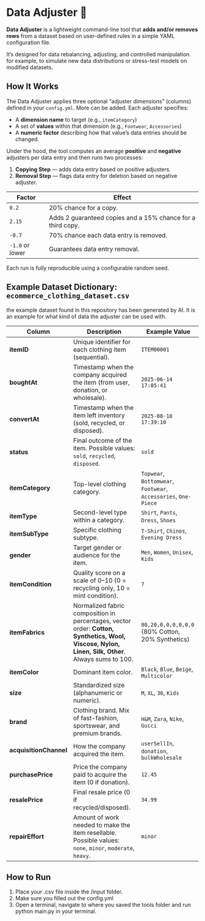 # Data Adjuster 🧮

**Data Adjuster** is a lightweight command-line tool that **adds and/or removes rows** from a dataset based on user-defined rules in a simple YAML configuration file.

It’s designed for data rebalancing, adjusting, and controlled manipulation. for example, to simulate new data distributions or stress-test models on modified datasets.

## How It Works

The Data Adjuster applies three optional “adjuster dimensions” (columns) defined in your `config.yml`.  More can be added.
Each adjuster specifies:
- A **dimension name** to target (e.g., `itemCategory`)
- A set of **values** within that dimension (e.g., `Footwear`, `Accessories`)
- A **numeric factor** describing how that value’s data entries should be changed.

Under the hood, the tool computes an average **positive** and **negative** adjusters per data entry and then runs two processes:
1. **Copying Step** — adds data entry based on positive adjusters.  
2. **Removal Step** — flags data entry for deletion based on negative adjuster.

| Factor | Effect |
|---------|--------|
| `0.2` | 20% chance for a copy. |
| `2.15` | Adds 2 guaranteed copies and a 15% chance for a third copy. |
| `-0.7` | 70% chance each data entry is removed. |
| `-1.0` or lower | Guarantees data entry removal. |

Each run is fully reproducible using a configurable random seed.

## Example Dataset Dictionary: `ecommerce_clothing_dataset.csv`

the example dataset found in this repository has been generated by AI. It is an example for what kind of data the adjuster can be used with.

| Column              | Description                                                                                   | Example Value                        |
|---------------------|-----------------------------------------------------------------------------------------------|--------------------------------------|
| **itemID**          | Unique identifier for each clothing item (sequential).                                        | `ITEM00001`                           |
| **boughtAt**        | Timestamp when the company acquired the item (from user, donation, or wholesale).             | `2025-06-14 17:05:41`                 |
| **convertAt**       | Timestamp when the item left inventory (sold, recycled, or disposed).                         | `2025-08-10 17:39:10`                 |
| **status**          | Final outcome of the item. Possible values: `sold`, `recycled`, `disposed`.                   | `sold`                                |
| **itemCategory**    | Top-level clothing category.                                                                  | `Topwear`, `Bottomwear`, `Footwear`, `Accessories`, `One-Piece` |
| **itemType**        | Second-level type within a category.                                                          | `Shirt`, `Pants`, `Dress`, `Shoes`    |
| **itemSubType**     | Specific clothing subtype.                                                                    | `T-Shirt`, `Chinos`, `Evening Dress`  |
| **gender**          | Target gender or audience for the item.                                                       | `Men`, `Women`, `Unisex`, `Kids`      |
| **itemCondition**   | Quality score on a scale of 0–10 (0 = recycling only, 10 = mint condition).                   | `7`                                   |
| **itemFabrics**     | Normalized fabric composition in percentages, vector order: **Cotton, Synthetics, Wool, Viscose, Nylon, Linen, Silk, Other**. Always sums to 100. | `80,20,0,0,0,0,0,0` (80% Cotton, 20% Synthetics) |
| **itemColor**       | Dominant item color.                                                                          | `Black`, `Blue`, `Beige`, `Multicolor`|
| **size**            | Standardized size (alphanumeric or numeric).                                                  | `M`, `XL`, `36`, `Kids`               |
| **brand**           | Clothing brand. Mix of fast-fashion, sportswear, and premium brands.                          | `H&M`, `Zara`, `Nike`, `Gucci`        |
| **acquisitionChannel** | How the company acquired the item.                                                         | `userSellIn`, `donation`, `bulkWholesale` |
| **purchasePrice**   | Price the company paid to acquire the item (0 if donation).                                   | `12.45`                               |
| **resalePrice**     | Final resale price (0 if recycled/disposed).                                                  | `34.99`                               |
| **repairEffort**    | Amount of work needed to make the item resellable. Possible values: `none`, `minor`, `moderate`, `heavy`. | `minor` |


## How to Run

1. Place your .csv file inside the /input folder.
2. Make sure you filled out the config.yml
3. Open a terminal, navigate to where you saved the tools folder and run python main.py in your terminal.